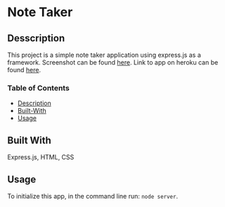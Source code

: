 # Note Taker

## Desscription
This project is a simple note taker application using express.js as a framework. 
Screenshot can be found [here](./public/screenshot.JPG).
Link to app on heroku can be found [here](https://dashboard.heroku.com/apps/polar-depths-81061).

### Table of Contents
- [Description](#desscription)
- [Built-With](#built-with)
- [Usage](#usage)

## Built With
Express.js, HTML, CSS

## Usage
To initialize this app, in the command line run: ```node server```.

